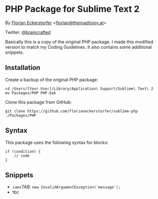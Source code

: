 # PHP Package for Sublime Text 2

By [Florian Eckerstorfer](http://theroadtojoy.at) <<florian@theroadtojoy.at>>

Twitter: @[braincrafted](http://twitter.com/braincrafted)

Basically this is a copy of the original PHP package. I made this modified version to match my Coding Guidelines. It also contains some additional snippets.

## Installation

Create a backup of the original PHP package:

	cd /Users/[Your User]/Library/Application\ Support/Sublime\ Text\ 2
	mv Packages/PHP PHP.bak

Clone this package from GitHub:

	git clone https://github.com/florianeckerstorfer/sublime-php ./Packages/PHP

## Syntax

This package uses the following syntax for blocks:

	if (condition) {
		// code
	}

## Snippets

- `iaex`*TAB*: `new InvalidArgumentException('message');`
- tbc

